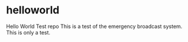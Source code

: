 # helloworld
Hello World Test repo
This is a test of the emergency broadcast system.  This is only a test.
